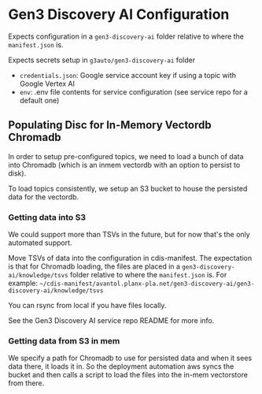 # Gen3 Discovery AI Configuration

Expects configuration in a `gen3-discovery-ai` folder relative to 
where the `manifest.json` is. 

Expects secrets setup in `g3auto/gen3-discovery-ai` folder
 - `credentials.json`: Google service account key if using a topic with Google Vertex AI
 - `env`: .env file contents for service configuration (see service repo for a default one)

## Populating Disc for In-Memory Vectordb Chromadb

In order to setup pre-configured topics, we need to load a bunch of data 
into Chromadb (which is an inmem vectordb with an option to persist to disk).

To load topics consistently, we setup an S3 bucket to house the persisted 
data for the vectordb.

### Getting data into S3

We could support more than TSVs in the future, but for now that's the only automated support.

Move TSVs of data into the configuration in cdis-manifest. The expectation is that for Chromadb loading, the 
files are placed in a `gen3-discovery-ai/knowledge/tsvs` folder relative to 
where the `manifest.json` is. For example:
`~/cdis-manifest/avantol.planx-pla.net/gen3-discovery-ai/gen3-discovery-ai/knowledge/tsvs`

You can rsync from local if you have files locally.

See the Gen3 Discovery AI service repo README for more info.

### Getting data from S3 in mem

We specify a path for Chromadb to use for persisted data and when it sees 
data there, it loads it in. So the deployment automation aws syncs the bucket
and then calls a script to load the files into the in-mem vectorstore from there. 